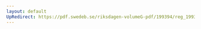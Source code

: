 ```yaml
---
layout: default
UpRedirect: https://pdf.swedeb.se/riksdagen-volumeG-pdf/199394/reg_199394/reg_199394_0339.pdf
---
```

